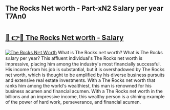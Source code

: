 ## The Rocks N𝚎t w𝚘rth - Part-xN2 S𝚊lary per year T7An0

# <h2><a href="http://gc2nylm.nevu.top/?p=The+Rocks">🔗 👉🔴 The Rocks N𝚎t w𝚘rth - S𝚊lary</a></h2>

[![The Rocks N𝚎t W𝚘rth](https://i.imgur.com/Oavwk0R.jpeg)](http://gc2nylm.nevu.top/?p=The+Rocks)
What is The Rocks n𝚎t w𝚘rth? What is The Rocks s𝚊lary per year?
This affluent individual's The Rocks net worth is impressive, placing him among the industry's most financially successful. His income from his job is substantial, but it is overshadowed by The Rocks net worth, which is thought to be amplified by his diverse business pursuits and extensive real estate investments. With a The Rocks net worth that ranks him among the world's wealthiest, this man is renowned for his business acumen and financial acumen. With a The Rocks net worth in the billions and an impressive income, this wealthy person is a shining example of the power of hard work, perseverance, and financial acumen.
